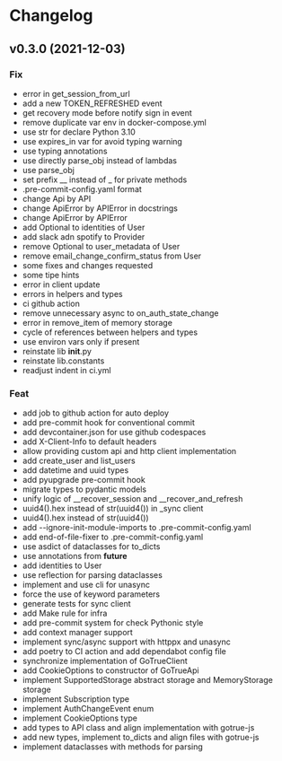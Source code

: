 # Changelog

<!--next-version-placeholder-->

## v0.3.0 (2021-12-03)

### Fix

- error in get_session_from_url
- add a new TOKEN_REFRESHED event
- get recovery mode before notify sign in event
- remove duplicate var env in docker-compose.yml
- use str for declare Python 3.10
- use expires_in var for avoid typing warning
- use typing annotations
- use directly parse_obj instead of lambdas
- use parse_obj
- set prefix __ instead of _ for private methods
- .pre-commit-config.yaml format
- change Api by API
- change ApiError by APIError in docstrings
- change ApiError by APIError
- add Optional to identities of User
- add slack adn spotify to Provider
- remove Optional to user_metadata of User
- remove email_change_confirm_status from User
- some fixes and changes requested
- some tipe hints
- error in client update
- errors in helpers and types
- ci github action
- remove unnecessary async to on_auth_state_change
- error in remove_item of memory storage
- cycle of references between helpers and types
- use environ vars only if present
- reinstate lib __init__.py
- reinstate lib.constants
- readjust indent in ci.yml

### Feat

- add job to github action for auto deploy
- add pre-commit hook for conventional commit
- add devcontainer.json for use github codespaces
- add X-Client-Info to default headers
- allow providing custom api and http client implementation
- add create_user and list_users
- add datetime and uuid types
- add pyupgrade pre-commit hook
- migrate types to pydantic models
- unify logic of __recover_session and __recover_and_refresh
- uuid4().hex instead of str(uuid4()) in _sync client
- uuid4().hex instead of str(uuid4())
- add --ignore-init-module-imports to .pre-commit-config.yaml
- add end-of-file-fixer to .pre-commit-config.yaml
- use asdict of dataclasses for to_dicts
- use annotations from __future__
- add identities to User
- use reflection for parsing dataclasses
- implement and use cli for unasync
- force the use of keyword parameters
- generate tests for sync client
- add Make rule for infra
- add pre-commit system for check Pythonic style
- add context manager support
- implement sync/async support with httppx and unasync
- add poetry to CI action and add dependabot config file
- synchronize implementation of GoTrueClient
- add CookieOptions to constructor of GoTrueApi
- implement SupportedStorage abstract storage and MemoryStorage storage
- implement Subscription type
- implement AuthChangeEvent enum
- implement CookieOptions type
- add types to API class and align implementation with gotrue-js
- add new types, implement to_dicts and align files with gotrue-js
- implement dataclasses with methods for parsing
